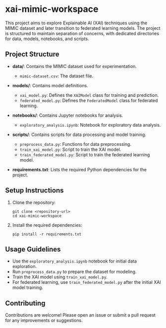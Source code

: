 # xai-mimic-workspace

This project aims to explore Explainable AI (XAI) techniques using the MIMIC dataset and later transition to federated learning models. The project is structured to maintain separation of concerns, with dedicated directories for data, models, notebooks, and scripts.

## Project Structure

- **data/**: Contains the MIMIC dataset used for experimentation.
  - `mimic-dataset.csv`: The dataset file.

- **models/**: Contains model definitions.
  - `xai_model.py`: Defines the `XAIModel` class for training and prediction.
  - `federated_model.py`: Defines the `FederatedModel` class for federated learning.

- **notebooks/**: Contains Jupyter notebooks for analysis.
  - `exploratory_analysis.ipynb`: Notebook for exploratory data analysis.

- **scripts/**: Contains scripts for data processing and model training.
  - `preprocess_data.py`: Functions for data preprocessing.
  - `train_xai_model.py`: Script to train the XAI model.
  - `train_federated_model.py`: Script to train the federated learning model.

- **requirements.txt**: Lists the required Python dependencies for the project.

## Setup Instructions

1. Clone the repository:
   ```
   git clone <repository-url>
   cd xai-mimic-workspace
   ```

2. Install the required dependencies:
   ```
   pip install -r requirements.txt
   ```

## Usage Guidelines

- Use the `exploratory_analysis.ipynb` notebook for initial data exploration.
- Run `preprocess_data.py` to prepare the dataset for modeling.
- Train the XAI model using `train_xai_model.py`.
- For federated learning, use `train_federated_model.py` after the initial XAI model training.

## Contributing

Contributions are welcome! Please open an issue or submit a pull request for any improvements or suggestions.
